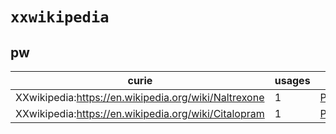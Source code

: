 # `xxwikipedia`

## pw

| curie                                                |   usages | nodes                                                   |
|------------------------------------------------------|----------|---------------------------------------------------------|
| XXwikipedia:https://en.wikipedia.org/wiki/Naltrexone |        1 | [PW:0001918](http://purl.obolibrary.org/obo/PW_0001918) |
| XXwikipedia:https://en.wikipedia.org/wiki/Citalopram |        1 | [PW:0002118](http://purl.obolibrary.org/obo/PW_0002118) |

